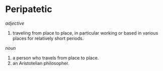 # Peripatetic

*adjective*
1. traveling from place to place, in particular working or based in various places for relatively short periods.

*noun*
1. a person who travels from place to place.
2. an Aristotelian philosopher.
